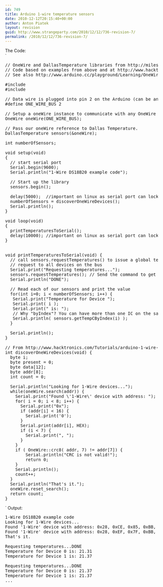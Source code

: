 ```yaml
---
id: 749
title: Arduino 1-wire temperature sensors
date: 2010-12-12T20:15:40+00:00
author: Anton Piatek
layout: revision
guid: http://www.strangeparty.com/2010/12/12/736-revision-7/
permalink: /2010/12/12/736-revision-7/
---
```

The Code:  
`</p>
<pre>
// OneWire and DallasTemperature libraries from http://milesburton.com/index.php?title=Dallas_Temperature_Control_Library
// Code based on examples from above and at http://www.hacktronics.com/Tutorials/arduino-1-wire-address-finder.html
// See also http://www.arduino.cc/playground/Learning/OneWire

#include <onewire .h>
#include <dallastemperature .h>

// Data wire is plugged into pin 2 on the Arduino (can be any digital I/O pin)
#define ONE_WIRE_BUS 2

// Setup a oneWire instance to communicate with any OneWire devices (not just Maxim/Dallas temperature ICs)
OneWire oneWire(ONE_WIRE_BUS);

// Pass our oneWire reference to Dallas Temperature.
DallasTemperature sensors(&oneWire);

int numberOfSensors;

void setup(void)
{
  // start serial port
  Serial.begin(9600);
  Serial.println("1-Wire DS18B20 example code");

  // Start up the library
  sensors.begin();

  delay(5000);  //important on linux as serial port can lock up otherwise
  numberOfSensors = discoverOneWireDevices();
  Serial.println();
}

void loop(void)
{
  printTemperaturesToSerial();
  delay(10000); //important on linux as serial port can lock up otherwise
}


void printTemperaturesToSerial(void) {
  // call sensors.requestTemperatures() to issue a global temperature
  // request to all devices on the bus
  Serial.print("Requesting temperatures...");
  sensors.requestTemperatures(); // Send the command to get temperatures
  Serial.println("DONE");
  
  // Read each of our sensors and print the value
  for(int i=0; i < numberOfSensors; i++) {
   Serial.print("Temperature for Device ");
   Serial.print( i );
   Serial.print(" is: ");
   // Why "byIndex"? You can have more than one IC on the same bus. 0 refers to the first IC on the wire
   Serial.println( sensors.getTempCByIndex(i) );
  }
  
  Serial.println();
}

// From http://www.hacktronics.com/Tutorials/arduino-1-wire-address-finder.html
int discoverOneWireDevices(void) {
  byte i;
  byte present = 0;
  byte data[12];
  byte addr[8];
  int count = 0;
  
  Serial.println("Looking for 1-Wire devices...");
  while(oneWire.search(addr)) {
    Serial.print("Found \'1-Wire\' device with address: ");
    for( i = 0; i < 8; i++) {
      Serial.print("0x");
      if (addr[i] < 16) {
        Serial.print('0');
      }
      Serial.print(addr[i], HEX);
      if (i < 7) {
        Serial.print(", ");
      }
    }
    if ( OneWire::crc8( addr, 7) != addr[7]) {
        Serial.println("CRC is not valid!");
        return 0;
    }
    Serial.println();
    count++;
  }
  Serial.println("That's it.");
  oneWire.reset_search();
  return count;
}
</pre>
<p>`  
Output:

<pre>1-Wire DS18B20 example code
Looking for 1-Wire devices...
Found '1-Wire' device with address: 0x28, 0xCE, 0x85, 0xBB, 0x02, 0x00, 0x00, 0xC1
Found '1-Wire' device with address: 0x28, 0xEF, 0x7F, 0xBB, 0x02, 0x00, 0x00, 0x5B
That's it.

Requesting temperatures...DONE
Temperature for Device 0 is: 21.31
Temperature for Device 1 is: 21.37

Requesting temperatures...DONE
Temperature for Device 0 is: 21.37
Temperature for Device 1 is: 21.37
...</pre>